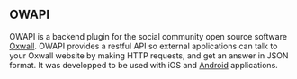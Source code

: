 ## OWAPI

OWAPI is a backend plugin for the social community open source software <a href="https://www.oxwall.com/" target="_blank">Oxwall</a>. OWAPI provides a restful API so external applications can talk to your Oxwall website by making HTTP requests, and get an answer in JSON format. It was developped to be used with iOS and <a href="https://github.com/Kalianey/oxapp">Android</a> applications.